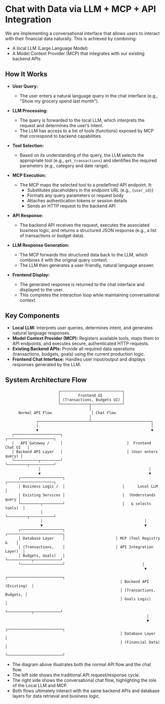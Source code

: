 # Chat with Data via LLM + MCP + API Integration

We are implementing a conversational interface that allows users to interact with their financial data naturally. This is achieved by combining:
- A local LLM (Large Language Model)
- A Model Context Provider (MCP) that integrates with our existing backend APIs

## How It Works

- **User Query:**
  - The user enters a natural language query in the chat interface (e.g., "Show my grocery spend last month").

- **LLM Processing:**
  - The query is forwarded to the local LLM, which interprets the request and determines the user’s intent.
  - The LLM has access to a list of tools (functions) exposed by MCP that correspond to backend capabilities.

- **Tool Selection:**
  - Based on its understanding of the query, the LLM selects the appropriate tool (e.g., `get_transactions`) and identifies the required parameters (e.g., category and date range).

- **MCP Execution:**
  - The MCP maps the selected tool to a predefined API endpoint. It:
    - Substitutes placeholders in the endpoint URL (e.g., `{user_id}`)
    - Formats any query parameters or request body
    - Attaches authentication tokens or session details
    - Sends an HTTP request to the backend API

- **API Response:**
  - The backend API receives the request, executes the associated business logic, and returns a structured JSON response (e.g., a list of transactions or budget data).

- **LLM Response Generation:**
  - The MCP forwards this structured data back to the LLM, which combines it with the original query context.
  - The LLM then generates a user-friendly, natural language answer.

- **Frontend Display:**
  - The generated response is returned to the chat interface and displayed to the user.
  - This completes the interaction loop while maintaining conversational context.

## Key Components

- **Local LLM:** Interprets user queries, determines intent, and generates natural language responses.
- **Model Context Provider (MCP):** Registers available tools, maps them to API endpoints, and executes secure, authenticated HTTP requests.
- **Existing Backend APIs:** Provide all required data operations (transactions, budgets, goals) using the current production logic.
- **Frontend Chat Interface:** Handles user input/output and displays responses generated by the LLM.

## System Architecture Flow

```
                        ┌────────────────────────────┐
                        │        Frontend UI         │
                        │ (Transactions, Budgets UI) │
                        └─────────────┬──────────────┘
                                      │
      Normal API Flow                  │ Chat Flow
                                      │
              ┌───────────────────────┴───────────────────────────┐
              │                                                   │
              ▼                                                   ▼
   ┌─────────────────────┐                             ┌─────────────────────┐
   │   API Gateway /     │                             │  Frontend Chat UI   │
   │ Backend API Layer   │                             │ (User enters query) │
   └───────────┬─────────┘                             └─────────┬───────────┘
               │                                                 │
               ▼                                                 ▼
      ┌───────────────────┐                          ┌─────────────────────┐
      │ Business Logic /  │                          │      Local LLM      │
      │ Existing Services │                          │  (Understands query │
      └─────────┬─────────┘                          │   & selects tools)  │
                │                                    └─────────┬───────────┘
                │                                              │
                ▼                                              ▼
      ┌───────────────────┐                       ┌─────────────────────────┐
      │ Database Layer    │                       │ MCP (Tool Registry &    │
      │ (Transactions,    │                       │ API Integration Layer)  │
      │ Budgets, Goals)   │                       └───────────┬────────────┘
      └───────────────────┘                                   │
                                                               ▼
                                                    ┌─────────────────────────┐
                                                    │ Backend API (Existing)  │
                                                    │ (Transactions, Budgets, │
                                                    │ Goals Logic)            │
                                                    └───────────┬────────────┘
                                                                │
                                                                ▼
                                                    ┌─────────────────────────┐
                                                    │ Database Layer          │
                                                    │ (Financial Data)        │
                                                    └─────────────────────────┘
```

- The diagram above illustrates both the normal API flow and the chat flow.
- The left side shows the traditional API request/response cycle.
- The right side shows the conversational chat flow, highlighting the role of the Local LLM and MCP.
- Both flows ultimately interact with the same backend APIs and database layers for data retrieval and business logic.


